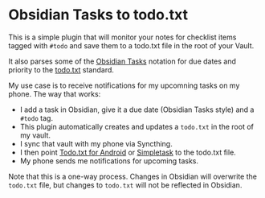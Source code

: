 # Obsidian Tasks to todo.txt

This is a simple plugin that will monitor your notes for checklist items tagged with `#todo` and save them to a todo.txt file in the root of your Vault.

It also parses some of the [Obsidian Tasks](https://obsidian-tasks-group.github.io/obsidian-tasks/) notation for due dates and priority to the [todo.txt](http://todotxt.org/) standard.

My use case is to receive notifications for my upcomning tasks on my phone. The way that works:
- I add a task in Obsidian, give it a due date (Obsidian Tasks style) and a `#todo` tag.
- This plugin automatically creates and updates a `todo.txt` in the root of my vault.
- I sync that vault with my phone via Syncthing.
- I then point [Todo.txt for Android](https://play.google.com/store/apps/details?id=net.c306.ttsuper) or [Simpletask](https://f-droid.org/packages/nl.mpcjanssen.simpletask/) to the todo.txt file.
- My phone sends me notifications for upcoming tasks.

Note that this is a one-way process. Changes in Obsidian will overwrite the `todo.txt` file, but changes to `todo.txt` will not be reflected in Obsidian.